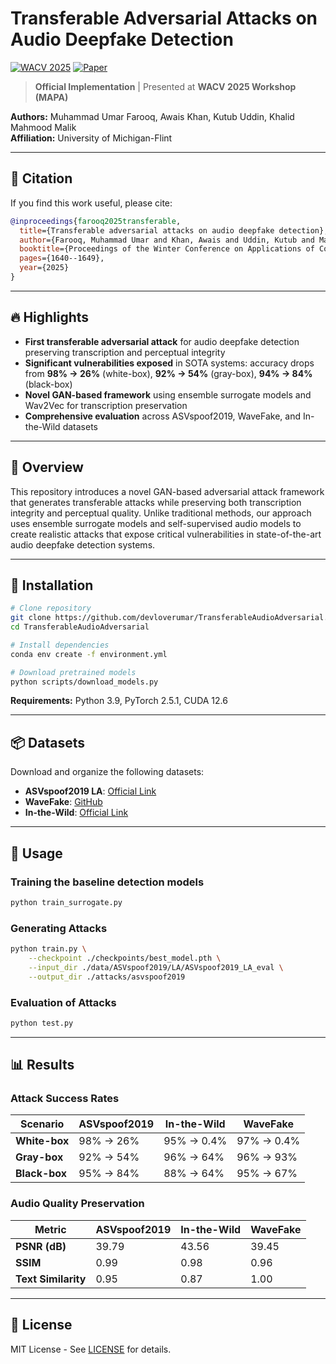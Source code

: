 # Transferable Adversarial Attacks on Audio Deepfake Detection

[![WACV 2025](https://img.shields.io/badge/WACV-2025-blue)](https://openaccess.thecvf.com/content/WACV2025W/MAPA/papers/Farooq_Transferable_Adversarial_Attacks_on_Audio_Deepfake_Detection_WACVW_2025_paper.pdf)
[![Paper](https://img.shields.io/badge/Paper-PDF-red)](https://openaccess.thecvf.com/content/WACV2025W/MAPA/papers/Farooq_Transferable_Adversarial_Attacks_on_Audio_Deepfake_Detection_WACVW_2025_paper.pdf)

> **Official Implementation** | Presented at **WACV 2025 Workshop (MAPA)**

**Authors:** Muhammad Umar Farooq, Awais Khan, Kutub Uddin, Khalid Mahmood Malik  
**Affiliation:** University of Michigan-Flint

---

## 📝 Citation

If you find this work useful, please cite:

```bibtex
@inproceedings{farooq2025transferable,
  title={Transferable adversarial attacks on audio deepfake detection},
  author={Farooq, Muhammad Umar and Khan, Awais and Uddin, Kutub and Malik, Khalid Mahmood},
  booktitle={Proceedings of the Winter Conference on Applications of Computer Vision},
  pages={1640--1649},
  year={2025}
}
```

---

## 🔥 Highlights

- **First transferable adversarial attack** for audio deepfake detection preserving transcription and perceptual integrity
- **Significant vulnerabilities exposed** in SOTA systems: accuracy drops from **98% → 26%** (white-box), **92% → 54%** (gray-box), **94% → 84%** (black-box)
- **Novel GAN-based framework** using ensemble surrogate models and Wav2Vec for transcription preservation
- **Comprehensive evaluation** across ASVspoof2019, WaveFake, and In-the-Wild datasets

---

## 🎯 Overview

This repository introduces a novel GAN-based adversarial attack framework that generates transferable attacks while preserving both transcription integrity and perceptual quality. Unlike traditional methods, our approach uses ensemble surrogate models and self-supervised audio models to create realistic attacks that expose critical vulnerabilities in state-of-the-art audio deepfake detection systems.

---

## 🔧 Installation

```bash
# Clone repository
git clone https://github.com/devloverumar/TransferableAudioAdversarial.git
cd TransferableAudioAdversarial

# Install dependencies
conda env create -f environment.yml

# Download pretrained models
python scripts/download_models.py
```

**Requirements:** Python 3.9, PyTorch 2.5.1, CUDA 12.6

---

## 📦 Datasets

Download and organize the following datasets:

- **ASVspoof2019 LA**: [Official Link](https://datashare.ed.ac.uk/handle/10283/3336)
- **WaveFake**: [GitHub](https://github.com/RUB-SysSec/WaveFake)
- **In-the-Wild**: [Official Link](https://deepfake-total.com/in_the_wild)

---

## 🚀 Usage

### Training the baseline detection models

```bash
python train_surrogate.py 
```

### Generating Attacks

```bash
python train.py \
    --checkpoint ./checkpoints/best_model.pth \
    --input_dir ./data/ASVspoof2019/LA/ASVspoof2019_LA_eval \
    --output_dir ./attacks/asvspoof2019
```

### Evaluation of Attacks

```bash
python test.py
```

---

## 📊 Results

### Attack Success Rates

| Scenario | ASVspoof2019 | In-the-Wild | WaveFake |
|----------|--------------|-------------|----------|
| **White-box** | 98% → 26% | 95% → 0.4% | 97% → 0.4% |
| **Gray-box** | 92% → 54% | 96% → 64% | 96% → 93% |
| **Black-box** | 95% → 84% | 88% → 64% | 95% → 67% |

### Audio Quality Preservation

| Metric | ASVspoof2019 | In-the-Wild | WaveFake |
|--------|--------------|-------------|----------|
| **PSNR (dB)** | 39.79 | 43.56 | 39.45 |
| **SSIM** | 0.99 | 0.98 | 0.96 |
| **Text Similarity** | 0.95 | 0.87 | 1.00 |

---

## 📄 License

MIT License - See [LICENSE](LICENSE) for details.
